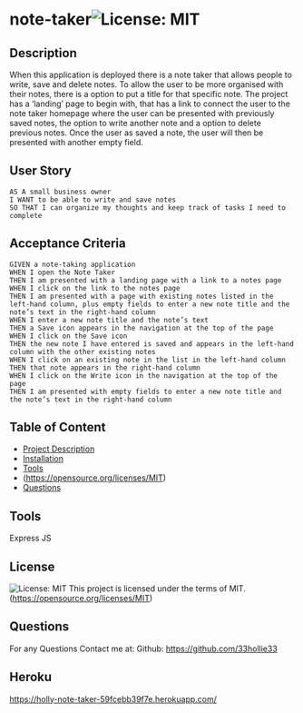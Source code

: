 # note-taker![License: MIT](https://img.shields.io/badge/License-MIT-yellow.svg)
  ## Description
  When this application is deployed there is a note taker that allows people to write, save and delete notes. To allow the user to be more organised with their notes, there is a option to put a title for that specific note. The project has a ‘landing’ page to begin with, that has a link to connect the user to the note taker homepage where the user can be presented with previously saved notes, the option to write another note and a option to delete previous notes. Once the user as saved a note, the user will then be presented with another empty field.

## User Story
```
AS A small business owner
I WANT to be able to write and save notes
SO THAT I can organize my thoughts and keep track of tasks I need to complete
```

## Acceptance Criteria

```
GIVEN a note-taking application
WHEN I open the Note Taker
THEN I am presented with a landing page with a link to a notes page
WHEN I click on the link to the notes page
THEN I am presented with a page with existing notes listed in the left-hand column, plus empty fields to enter a new note title and the note’s text in the right-hand column
WHEN I enter a new note title and the note’s text
THEN a Save icon appears in the navigation at the top of the page
WHEN I click on the Save icon
THEN the new note I have entered is saved and appears in the left-hand column with the other existing notes
WHEN I click on an existing note in the list in the left-hand column
THEN that note appears in the right-hand column
WHEN I click on the Write icon in the navigation at the top of the page
THEN I am presented with empty fields to enter a new note title and the note’s text in the right-hand column
```

  ## Table of Content
  - [Project Description](#Description)
  - [Installation](#Installation)
  - [Tools](#Tools)
  - (https://opensource.org/licenses/MIT)
  - [Questions](#Questions)

  ## Tools
  Express JS

  ## License 
  ![License: MIT](https://img.shields.io/badge/License-MIT-yellow.svg)
This project is licensed under the terms of MIT.  (https://opensource.org/licenses/MIT)

  ## Questions
  For any Questions Contact me at: 
  Github: https://github.com/33hollie33 

  ## Heroku
  https://holly-note-taker-59fcebb39f7e.herokuapp.com/
  






